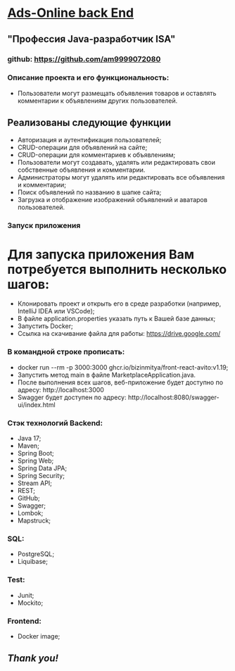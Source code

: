 # [Ads-Online back End]()

## "Профессия Java-разработчик ISA"

### github: https://github.com/am9999072080

### Описание проекта и его функциональность:

* Пользователи могут размещать объявления товаров и оставлять комментарии к объявлениям других пользователей.

## Реализованы следующие функции

* Авторизация и аутентификация пользователей;
* CRUD-операции для объявлений на сайте;
* CRUD-операции для комментариев к объявлениям;
* Пользователи могут создавать, удалять или редактировать свои собственные объявления и комментарии.
* Администраторы могут удалять или редактировать все объявления и комментарии;
* Поиск объявлений по названию в шапке сайта;
* Загрузка и отображение изображений объявлений и аватаров пользователей.

### Запуск приложения

# Для запуска приложения Вам потребуется выполнить несколько шагов:

* Клонировать проект и открыть его в среде разработки (например, IntelliJ IDEA или VSCode);
* В файле application.properties указать путь к Вашей базе данных;
* Запустить Docker;
* Ссылка на скачивание файла для работы: https://drive.google.com/

### В командной строке прописать:

* docker run --rm -p 3000:3000 ghcr.io/bizinmitya/front-react-avito:v1.19;
* Запустить метод main в файле MarketplaceApplication.java.
* После выполнения всех шагов, веб-приложение будет доступно по адресу: http://localhost:3000
* Swagger будет доступен по адресу: http://localhost:8080/swagger-ui/index.html

### Стэк технологий Backend:

* Java 17;
* Maven;
* Spring Boot;
* Spring Web;
* Spring Data JPA;
* Spring Security;
* Stream API;
* REST;
* GitHub;
* Swagger;
* Lombok;
* Mapstruck;

### SQL:

* PostgreSQL;
* Liquibase;

### Test:

* Junit;
* Mockito;

### Frontend:

* Docker image;

## _Thank you!_
